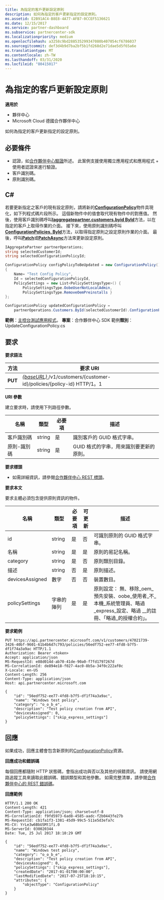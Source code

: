 ```yaml
---
title: 為指定的客戶更新設定原則
description: 如何為指定的客戶更新指定的設定原則。
ms.assetid: E2B91AC4-B8E8-4A77-AFB7-0CCEF5136621
ms.date: 12/15/2017
ms.service: partner-dashboard
ms.subservice: partnercenter-sdk
ms.localizationpriority: medium
ms.openlocfilehash: a3258c9bd288535299347080b407054cf6786037
ms.sourcegitcommit: def3d4b9d7ba2bf5b1fd268d2e71dae5d5f65a6e
ms.translationtype: MT
ms.contentlocale: zh-TW
ms.lasthandoff: 03/31/2020
ms.locfileid: "80415017"
---
```

# <a name="update-a-configuration-policy-for-the-specified-customer"></a>為指定的客戶更新設定原則


**適用於**

- 夥伴中心
- Microsoft Cloud 德國合作夥伴中心

如何為指定的客戶更新指定的設定原則。

## <a name="span-idprerequisitesspan-idprerequisitesspan-idprerequisitesprerequisites"></a><span id="Prerequisites"/><span id="prerequisites"/><span id="PREREQUISITES"/>必要條件


- 認證，如[合作夥伴中心驗證](partner-center-authentication.md)所述。 此案例支援使用獨立應用程式和應用程式 + 使用者認證來進行驗證。
- 客戶識別碼。
- 原則識別碼。

## <a name="span-idc_span-idc_c"></a><span id="C_"/><span id="c_"/>C#


若要更新指定之客戶的現有設定原則，請將新的[**ConfigurationPolicy**](https://docs.microsoft.com/dotnet/api/microsoft.store.partnercenter.models.devicesdeployment.configurationpolicy)物件具現化，如下列程式碼片段所示。 這個新物件中的值會取代現有物件中的對應值。 然後，使用客戶識別碼呼叫[**Iaggregatepartner.customers.byid ById**](https://docs.microsoft.com/dotnet/api/microsoft.store.partnercenter.customers.icustomercollection.byid)方法，以在指定的客戶上取得作業的介面。 接下來，使用原則識別碼呼叫[**ConfigurationPolicies. ById**](https://docs.microsoft.com/dotnet/api/microsoft.store.partnercenter.devicesdeployment.iconfigurationpolicycollection.byid)方法，以取得指定原則之設定原則作業的介面。 最後，呼叫[**Patch**](https://docs.microsoft.com/dotnet/api/microsoft.store.partnercenter.devicesdeployment.iconfigurationpolicy.patch)或[**PatchAsync**](https://docs.microsoft.com/dotnet/api/microsoft.store.partnercenter.devicesdeployment.iconfigurationpolicy.patchasync)方法來更新設定原則。

``` csharp
IAggregatePartner partnerOperations;
string selectedCustomerId;
string selectedConfigurationPolicyId;

ConfigurationPolicy configPolicyToBeUpdated = new ConfigurationPolicy()
{
    Name= "Test Config Policy",
    Id = selectedConfigurationPolicyId,
    PolicySettings = new List<PolicySettingsType>() { 
        PolicySettingsType.OobeUserNotLocalAdmin, 
        PolicySettingsType.RemoveOemPreinstalls }
};

ConfigurationPolicy updatedConfigurationPolicy = 
    partnerOperations.Customers.ById(selectedCustomerId).ConfigurationPolicies.ById(selectedConfigurationPolicyId).Patch(configPolicyToBeUpdated);
```

**範例**：[主控台測試應用程式](console-test-app.md)。 **專案**：合作夥伴中心 SDK 範例**類別**： UpdateConfigurationPolicy.cs

## <a name="span-idrequestspan-idrequestspan-idrequestrequest"></a><span id="Request"/><span id="request"/><span id="REQUEST"/>要求


**要求語法**

| 方法  | 要求 URI                                                                                          |
|---------|------------------------------------------------------------------------------------------------------|
| **PUT** | [ *{baseURL}* ](partner-center-rest-urls.md)/v1/customers/{customer-id}/policies/{policy-id} HTTP/1。1 |

 

**URI 參數**

建立要求時，請使用下列路徑參數。

| 名稱        | 類型   | 必要項 | 描述                                                   |
|-------------|--------|----------|---------------------------------------------------------------|
| 客戶識別碼 | string | 是      | 識別客戶的 GUID 格式字串。         |
| 原則-識別碼   | string | 是      | GUID 格式的字串，用來識別要更新的原則。 |

 

**要求標頭**

- 如需詳細資訊，請參閱[合作夥伴中心 REST 標頭](headers.md)。

**要求本文**

要求主體必須包含提供原則資訊的物件。

| 名稱            | 類型             | 必要項 | 可更新 | 描述                                                                                                                                              |
|-----------------|------------------|----------|-----------|----------------------------------------------------------------------------------------------------------------------------------------------------------|
| id              | string           | 是      | 否        | 可識別原則的 GUID 格式字串。                                                                                                    |
| 名稱            | string           | 是      | 是       | 原則的易記名稱。                                                                                                                         |
| category        | string           | 是      | 否        | 原則類別目錄。                                                                                                                                     |
| 描述     | string           | 否       | 是       | 原則描述。                                                                                                                                  |
| devicesAssigned | 數字           | 否       | 否        | 裝置數目。                                                                                                                                   |
| policySettings  | 字串的陣列 | 是      | 是       | 原則設定： 無、移除\_oem\_預先安裝、oobe\_使用者\_不\_本機\_系統管理員、略過\_express\_設定、略過 \_\_的註冊、「略過\_的授權合約」。 |

 

**要求範例**

```http
PUT https://api.partnercenter.microsoft.com/v1/customers/47021739-3426-40bf-9601-61b4b6d7c793/policies/56edf752-ee77-4fd8-b7f5-df1f74a3a9ac HTTP/1.1
Authorization: Bearer <token> 
Accept: application/json
MS-RequestId: e88d014d-ab70-41de-90a0-f7fd1797267d
MS-CorrelationId: de894e18-f027-4ac0-8b5a-34f0c222af0c
X-Locale: en-US
Content-Length: 256
Content-Type: application/json
Host: api.partnercenter.microsoft.com

{
    "id": "56edf752-ee77-4fd8-b7f5-df1f74a3a9ac",
    "name": "Windows test policy",
    "category": "o_o_b_e",
    "description": "Test policy creation from API",
    "devicesAssigned": 0,
    "policySettings": ["skip_express_settings"]
}
```

## <a name="span-idresponsespan-idresponsespan-idresponseresponse"></a><span id="Response"/><span id="response"/><span id="RESPONSE"/>回應


如果成功，回應主體會包含新原則的[ConfigurationPolicy](device-deployment-resources.md#configurationpolicy)資源。

**回應成功和錯誤碼**

每個回應都隨附 HTTP 狀態碼，會指出成功與否以及其他的偵錯資訊。 請使用網路追蹤工具來讀取此錯誤碼、錯誤類型和其他參數。 如需完整清單，請參閱[合作夥伴中心的 REST 錯誤碼](error-codes.md)。

**回應範例**

```http
HTTP/1.1 200 OK
Content-Length: 421
Content-Type: application/json; charset=utf-8
MS-CorrelationId: f9fd5973-6ad8-4585-aadc-f2b0443fe27b
MS-RequestId: cb1fa1f3-1381-45d9-99c5-511e5d3efa7c
MS-CV: YrLe3w6BbUSMt1fi.0
MS-ServerId: 030020344
Date: Tue, 25 Jul 2017 18:10:29 GMT

{
    "id": "56edf752-ee77-4fd8-b7f5-df1f74a3a9ac",
    "name": "Windows test policy",
    "category": "o_o_b_e",
    "description": "Test policy creation from API",
    "devicesAssigned": 0,
    "policySettings": ["skip_express_settings"],
    "createdDate": "2017-01-01T00:00:00",
    "lastModifiedDate": "2017-07-25T18:10:15",
    "attributes": {
        "objectType": "ConfigurationPolicy"
    }
}
```

 

 




